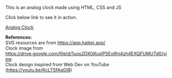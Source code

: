 This is an analog clock made using HTML, CSS and JS

Click below link to see it in action.

[Analog Clock](https://shivaprakash-sudo.github.io/neuomorphism-clock-app/)

<strong>References:</strong>
<br>
SVG resources are from https://app.haikei.app/
<br>
Clock image from https://drive.google.com/file/d/1uos2DXGKuslPSEo6hi4zh4EXQFUMUTd0/view
<br>
Clock design inspired from Web Dev on YouTube (https://youtu.be/KcLTSfAqGl8)
